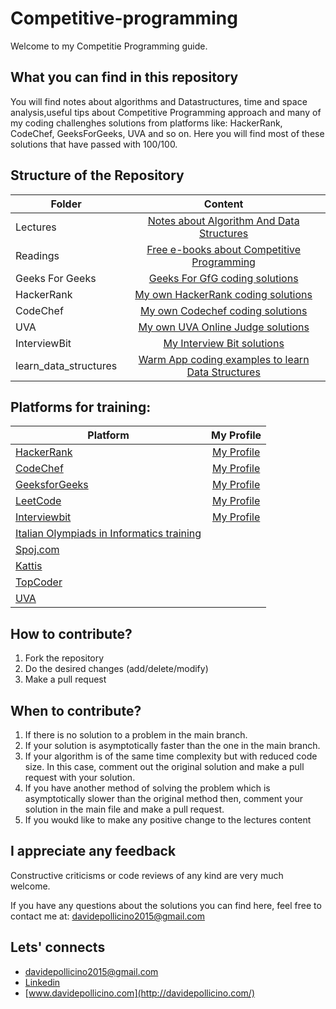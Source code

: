 # Competitive-programming
Welcome to my Competitie Programming guide. 

## What you can find in this repository

You will find notes about algorithms and Datastructures, time and space analysis,useful tips about Competitive Programming approach and many of my coding challenghes solutions from platforms like:  HackerRank, CodeChef, GeeksForGeeks, UVA and so on. Here you will find most of these solutions that have passed with 100/100. 


## Structure of the Repository

|Folder|Content|
|-------|:------:|
|Lectures|[Notes about Algorithm And Data Structures](Lectures/README.md)|
|Readings|[Free e-books about Competitive Programming](Reading/)|
|Geeks For Geeks|[Geeks For GfG coding solutions](geeksforgeeks/README.md)|
|HackerRank|[My own HackerRank coding solutions](HackerRank/README.md)|
|CodeChef | [My own Codechef coding solutions](codechef/)|
|UVA|[My own UVA Online Judge solutions ](UVA/)|
|InterviewBit|[My Interview Bit solutions ](interviewbit/README.md)|
|learn_data_structures|[ Warm App coding examples to learn Data Structures](learn_data_structures/)|

## Platforms for training:

|Platform |My Profile |
|-------|:------:|
|[HackerRank](https://www.hackerrank.com/)|[My Profile](https://www.hackerrank.com/davidepollicino1)|
|[CodeChef](https://www.codechef.com/)|[My Profile](https://www.codechef.com/users/omonimus)|
|[GeeksforGeeks](https://www.geeksforgeeks.org/)|[ My Profile](https://auth.geeksforgeeks.org/user/davidepollicino2015/practice/)|
|[LeetCode](https://leetcode.com/)|[ My Profile](https://leetcode.com/omonimus1)|
|[Interviewbit](https://www.interviewbit.com/)|[ My Profile](https://www.interviewbit.com/profile/omonimus1)|
|[Italian Olympiads in Informatics training](https://training.olinfo.it/#/overview)||
|[Spoj.com](https://www.spoj.com/)| |
|[Kattis](https://open.kattis.com/)||
|[TopCoder](https://www.topcoder.com/)||
|[UVA](https://onlinejudge.org/)||
 

## How to contribute?
1. Fork the repository
2. Do the desired changes (add/delete/modify)
3. Make a pull request

## When to contribute?
1. If there is no solution to a problem in the main branch.
2. If your solution is asymptotically faster than the one in the main branch.
3. If your algorithm is of the same time complexity but with reduced code size. In this case, comment out the original solution and make a pull request with your solution.
4. If you have another method of solving the problem which is asymptotically slower than the original method then, comment your solution in the main file and make a pull request.
5. If you woukd like to make any positive change to the lectures content

## I appreciate any feedback
Constructive criticisms or code reviews of any kind are very much welcome.

If you have any questions about the solutions you can find here, feel free to contact me at: [davidepollicino2015@gmail.com](mailto:davidepollicino2015@gmail.com?subject=[GitHub]%20GeeksForGeeks)


## Lets' connects

* [davidepollicino2015@gmail.com](mailto:davidepollicino2015@gmail.com?subject=[GitHub]%20CompetitiveProgrammigGuide)
* [Linkedin](https://www.linkedin.com/in/davidepollicino7/)
* [www.davidepollicino.com](http://davidepollicino.com/)